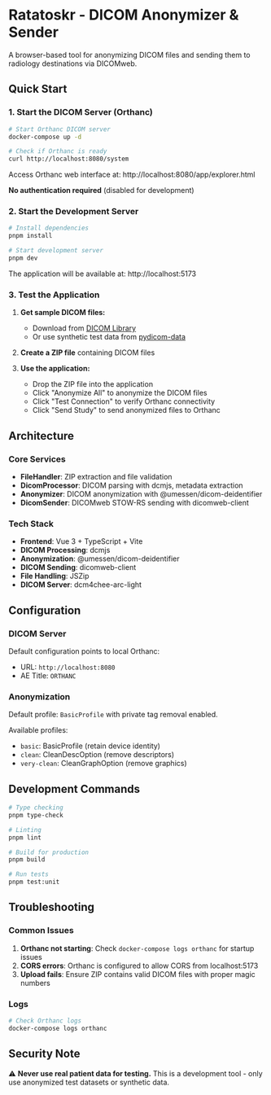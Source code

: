 # Ratatoskr - DICOM Anonymizer & Sender

A browser-based tool for anonymizing DICOM files and sending them to radiology destinations via DICOMweb.

## Quick Start

### 1. Start the DICOM Server (Orthanc)

```bash
# Start Orthanc DICOM server
docker-compose up -d

# Check if Orthanc is ready
curl http://localhost:8080/system
```

Access Orthanc web interface at: http://localhost:8080/app/explorer.html

**No authentication required** (disabled for development)

### 2. Start the Development Server

```bash
# Install dependencies
pnpm install

# Start development server
pnpm dev
```

The application will be available at: http://localhost:5173

### 3. Test the Application

1. **Get sample DICOM files:**
   - Download from [DICOM Library](https://www.osirix-viewer.com/resources/dicom-image-library/)
   - Or use synthetic test data from [pydicom-data](https://github.com/pydicom/pydicom-data)

2. **Create a ZIP file** containing DICOM files

3. **Use the application:**
   - Drop the ZIP file into the application
   - Click "Anonymize All" to anonymize the DICOM files
   - Click "Test Connection" to verify Orthanc connectivity
   - Click "Send Study" to send anonymized files to Orthanc

## Architecture

### Core Services

- **FileHandler**: ZIP extraction and file validation
- **DicomProcessor**: DICOM parsing with dcmjs, metadata extraction
- **Anonymizer**: DICOM anonymization with @umessen/dicom-deidentifier
- **DicomSender**: DICOMweb STOW-RS sending with dicomweb-client

### Tech Stack

- **Frontend**: Vue 3 + TypeScript + Vite
- **DICOM Processing**: dcmjs
- **Anonymization**: @umessen/dicom-deidentifier
- **DICOM Sending**: dicomweb-client
- **File Handling**: JSZip
- **DICOM Server**: dcm4chee-arc-light

## Configuration

### DICOM Server

Default configuration points to local Orthanc:
- URL: `http://localhost:8080`
- AE Title: `ORTHANC`

### Anonymization

Default profile: `BasicProfile` with private tag removal enabled.

Available profiles:
- `basic`: BasicProfile (retain device identity)
- `clean`: CleanDescOption (remove descriptors)
- `very-clean`: CleanGraphOption (remove graphics)

## Development Commands

```bash
# Type checking
pnpm type-check

# Linting
pnpm lint

# Build for production
pnpm build

# Run tests
pnpm test:unit
```

## Troubleshooting

### Common Issues

1. **Orthanc not starting**: Check `docker-compose logs orthanc` for startup issues
2. **CORS errors**: Orthanc is configured to allow CORS from localhost:5173
3. **Upload fails**: Ensure ZIP contains valid DICOM files with proper magic numbers

### Logs

```bash
# Check Orthanc logs
docker-compose logs orthanc
```

## Security Note

⚠️ **Never use real patient data for testing.** This is a development tool - only use anonymized test datasets or synthetic data.
